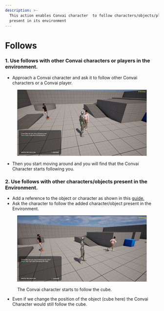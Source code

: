 ```yaml
---
description: >-
  This action enables Convai character  to follow characters/objects/players
  present in its environment
---
```


# Follows

### 1. Use follows with other Convai characters or players in the environment.&#x20;

* Approach a Convai character and ask it to follow other Convai characters or a Convai player.&#x20;

<figure><img src="../../../../../.gitbook/assets/image (21) (1).png" alt=""><figcaption></figcaption></figure>

* Then you start moving around and you will find that the Convai Character starts following you.&#x20;

### 2. Use follows with other characters/objects present in the Environment.&#x20;

* Add a reference to the object or character as shown in this [guide.](moves-to.md#2.-use-moves-to-with-other-objects-present-in-environment.)&#x20;
* Ask the character to follow the added character/object present in the Environment.&#x20;

<figure><img src="../../../../../.gitbook/assets/image (22) (1).png" alt=""><figcaption><p>The Convai character starts to follow the cube. </p></figcaption></figure>

* Even if we change the position of the object (cube here)  the Convai Character would still follow the cube.&#x20;
